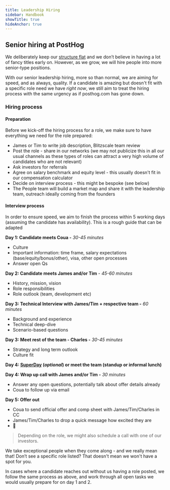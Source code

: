 ```yaml
---
title: Leadership Hiring
sidebar: Handbook
showTitle: true
hideAnchor: true
---
```


## Senior hiring at PostHog

We deliberately keep our [structure flat](/handbook/company/culture#structured-for-speed-and-autonomy) and we don’t believe in having a lot of fancy titles early on. However, as we grow, we will hire people into more senior-type positions. 

With our senior leadership hiring, more so than normal, we are aiming for speed, and as always, quality. If a candidate is amazing but doesn't fit with a specific role need we have _right now_, we still aim to treat the hiring process with the same urgency as if posthog.com has gone down. 

### Hiring process

#### Preparation

Before we kick-off the hiring process for a role, we make sure to have everything we need for the role prepared: 

*   James or Tim to write job description, Blitzscale team review
*   Post the role - share in our networks (we may not publicize this in all our usual channels as these types of roles can attract a very high volume of candidates who are not relevant)
*   Ask investors for referrals
*   Agree on salary benchmark and equity level - this usually doesn't fit in our compensation calculator
*   Decide on interview process - this might be bespoke (see below)
*   The People team will build a market map and share it with the leadership team, outreach ideally coming from the founders

#### Interview process

In order to ensure speed, we aim to finish the process within 5 working days (assuming the candidate has availability). This is a rough guide that can be adapted

**Day 1: Candidate meets Coua -** _30-45 minutes_

*   Culture
*   Important information: time frame, salary expectations (base/equity/bonus/other), visa, other open processes
*   Answer open Qs

**Day 2: Candidate meets James and/or Tim** - _45-60 minutes_

*   History, mission, vision
*   Role responsibilities
*   Role outlook (team, development etc)

**Day 3: Technical Interview with James/Tim + respective team -** _60 minutes_

*   Background and experience
*   Technical deep-dive
*   Scenario-based questions

**Day 3: Meet rest of the team - Charles -** _30-45 minutes_

*   Strategy and long term outlook
*   Culture fit

**Day 4: [SuperDay](/handbook/people/hiring-process#posthog-superday) (_optional_) or meet the team (standup or informal lunch)**

**Day 4: Wrap up call with James and/or Tim -** _30 minutes_

*   Answer any open questions, potentially talk about offer details already
*   Coua to follow up via email

**Day 5: Offer out**

*   Coua to send official offer and comp sheet with James/Tim/Charles in CC
*   James/Tim/Charles to drop a quick message how excited they are
*   🤞

> Depending on the role, we might also schedule a call with one of our investors.

We take exceptional people when they come along - and we really mean that! Don’t see a specific role listed? That doesn't mean we won't have a spot for you. 

In cases where a candidate reaches out without us having a role posted, we follow the same process as above, and work through all open tasks we would usually prepare for on day 1 and 2. 

